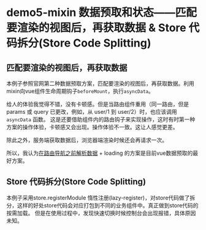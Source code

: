 # demo5-mixin 数据预取和状态——匹配要渲染的视图后，再获取数据 & Store 代码拆分(Store Code Splitting)

## 匹配要渲染的视图后，再获取数据
本例子参照官网第二种数据预取方案，匹配要渲染的视图后，再获取数据。利用mixin向vue组件生命周期钩子`beforeMount`，执行`asyncData`。

给人的体验我觉得不错，没有卡顿感。但是当路由组件重用（同一路由，但是 params 或 query 已更改，例如，从 user/1 到 user/2）时，也应该调用 `asyncData` 函数。
这是还要借助组件内的路由钩子来实现操作，这时有时第一种方案的操作体验，卡顿感又会出现。操作体验不一致。这让人感觉更差。

除此之外，服务端获取数据后，浏览器端渲染时候还会再请求一次。

所以，我认为[在路由导航之前解析数据](../demo5) + loading 的方案是目前vue数据预取的最好方案。

## Store 代码拆分(Store Code Splitting)

本例子采用store.registerModule 惰性注册(lazy-register)，对store代码做了拆分，这样的好处store代码会对应打包到不同的业务组件中。真正做到store代码的按需加载。
但是在使用过程中，发现快速切换时候控制台会出现报错，具体原因未知。
